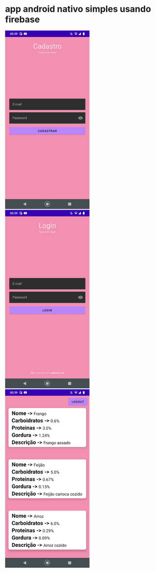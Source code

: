 # app android nativo simples usando firebase

<img height="580em"  src="assets/870a1ef1-7fc9-474a-9320-079ed45276f4.jpeg"> <img height="580em"  src="assets/735305e5-2749-4057-9ac5-97b80a691c66.jpeg"> <img height="580em"  src="assets/c59bb48f-712d-400b-853b-03d2c5addb03.jpeg">
